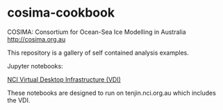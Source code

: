 # cosima-cookbook

COSIMA: Consortium for Ocean-Sea Ice Modelling in Australia
http://cosima.org.au

This repository is a gallery of self contained analysis examples.


Jupyter notebooks:

[NCI Virtual Desktop Infrastructure (VDI)](http://nci.org.au/services/vdi/)

These notebooks are designed to run on tenjin.nci.org.au which includes the VDI.  
